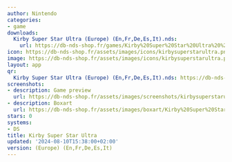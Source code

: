 ```yaml
---
author: Nintendo
categories:
- game
downloads:
  Kirby Super Star Ultra (Europe) (En,Fr,De,Es,It).nds:
    url: https://db-nds-shop.fr/games/Kirby%20Super%20Star%20Ultra%20%28Europe%29%20%28En%2CFr%2CDe%2CEs%2CIt%29.zip
icon: https://db-nds-shop.fr/assets/images/icons/kirbysuperstarultra.png
image: https://db-nds-shop.fr/assets/images/icons/kirbysuperstarultra.png
layout: app
qr:
  Kirby Super Star Ultra (Europe) (En,Fr,De,Es,It).nds: https://db-nds-shop.fr/qr/kirby-super-star-ultra-europe-enfrdeesit-nds.png
screenshots:
- description: Game preview
  url: https://db-nds-shop.fr/assets/images/screenshots/kirbysuperstarultra/kirbysuperstarultra.png
- description: Boxart
  url: https://db-nds-shop.fr/assets/images/boxart/Kirby%20Super%20Star%20Ultra%20(Europe)%20(En%2CFr%2CDe%2CEs%2CIt).nds.png
stars: 0
systems:
- DS
title: Kirby Super Star Ultra
updated: '2024-08-10T15:38:00+02:00'
version: (Europe) (En,Fr,De,Es,It)
---
```

